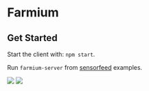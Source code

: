 # Farmium

## Get Started
Start the client with: `npm start`.

Run `farmium-server` from [sensorfeed](https://github.com/tabakd/sensorfeed) examples.

![](https://pbs.twimg.com/media/CQWGRP1WEAAl-lT.jpg:small)
![](https://pbs.twimg.com/media/CQWhEzDWoAAkaD_.jpg:thumb)
